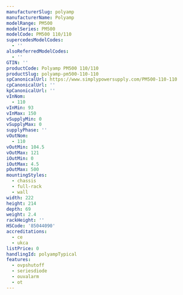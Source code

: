 ```yaml
---
manufacturerSlug: polyamp
manufacturerName: Polyamp
modelRange: PM500
modelSeries: PM500
modelCode: PM500 110/110
supercedesModelCodes:
  - ''
alsoReferredModelCodes:
  - ''
GTIN: ''
productCode: Polyamp PM500 110/110
productSlug: polyamp-pm500-110-110
spCanonicalUrl: https://www.simplypowersupply.com/PM500-110-110
cpCanonicalUrl: ''
kpCanonicalUrl: ''
vInNom:
  - 110
vInMin: 93
vInMax: 150
vSupplyMin: 0
vSupplyMax: 0
supplyPhase: ''
vOutNom:
  - 110
vOutMin: 104.5
vOutMax: 121
iOutMin: 0
iOutMax: 4.5
pOutMax: 500
mountingStyles:
  - chassis
  - full-rack
  - wall
width: 222
height: 214
depth: 69
weight: 2.4
rackHeight: ''
HSCode: '85044090'
accreditations:
  - ce
  - ukca
listPrice: 0
handlingId: polyampTypical
features:
  - ovpshutoff
  - seriesdiode
  - ouvalarm
  - ot
---
```

